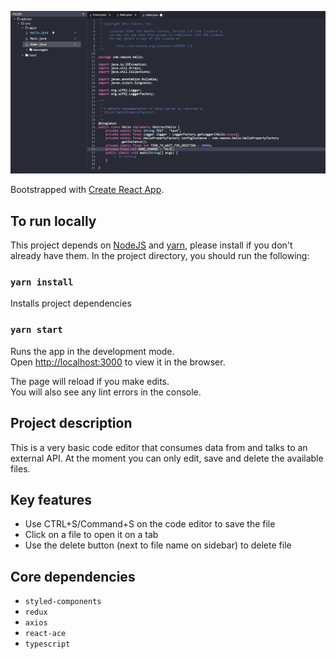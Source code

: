 ![code editor](https://github.com/viwnj/online-editor/blob/master/images/editor.png)

Bootstrapped with [Create React App](https://github.com/facebook/create-react-app).

## To run locally
This project depends on [NodeJS](https://nodejs.org/en/) and [yarn](https://yarnpkg.com/), please install if you don't already have them.
In the project directory, you should run the following:

### `yarn install`
Installs project dependencies

### `yarn start`

Runs the app in the development mode.<br />
Open [http://localhost:3000](http://localhost:3000) to view it in the browser.

The page will reload if you make edits.<br />
You will also see any lint errors in the console.

## Project description
This is a very basic code editor that consumes data from and talks to an external API. At the moment you can only edit, save and delete the available files.

## Key features
 - Use CTRL+S/Command+S on the code editor to save the file
 - Click on a file to open it on a tab
 - Use the delete button (next to file name on sidebar) to delete file


## Core dependencies
 - `styled-components`
 - `redux`
 - `axios`
 - `react-ace`
 - `typescript`
